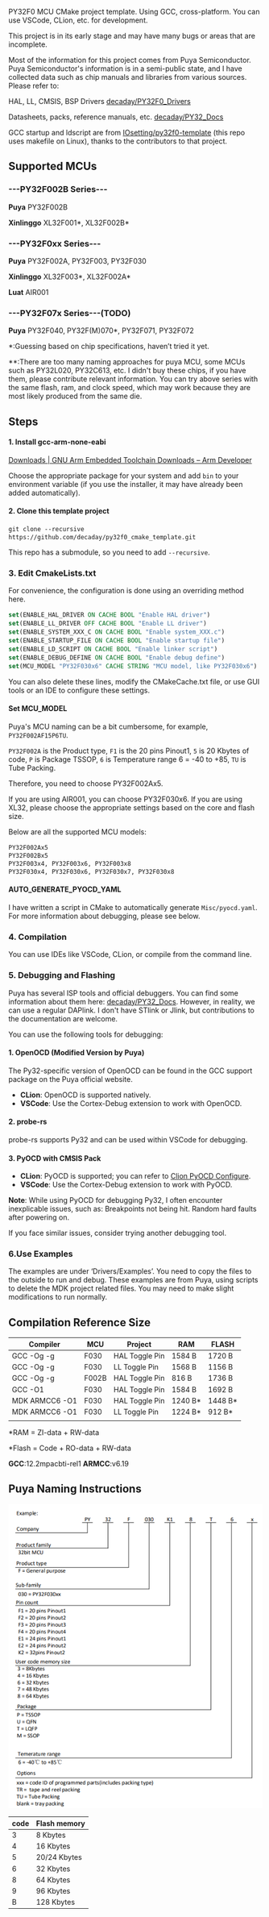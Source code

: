 PY32F0 MCU CMake project template. Using GCC, cross-platform. You can use VSCode, CLion, etc. for development.

This project is in its early stage and may have many bugs or areas that are incomplete.

Most of the information for this project comes from Puya Semiconductor. Puya Semiconductor's information is in a semi-public state, and I have collected data such as chip manuals and libraries from various sources. Please refer to:

HAL, LL, CMSIS, BSP Drivers [decaday/PY32F0_Drivers](https://github.com/decaday/PY32F0_Drivers)

Datasheets, packs, reference manuals, etc. [decaday/PY32_Docs](https://github.com/decaday/PY32_Docs)

GCC startup and ldscript are from [IOsetting/py32f0-template](https://github.com/IOsetting/py32f0-template) (this repo uses makefile on Linux), thanks to the contributors to that project.

## Supported MCUs

### ---PY32F002B Series---

**Puya** PY32F002B

**Xinlinggo** XL32F001\*, XL32F002B\*

### ---PY32F0xx Series---

**Puya** PY32F002A, PY32F003, PY32F030

**Xinlinggo** XL32F003\*, XL32F002A\*

**Luat** AIR001

### ---PY32F07x Series---(TODO)

**Puya** PY32F040, PY32F(M)070*, PY32F071, PY32F072



*:Guessing based on chip specifications, haven’t tried it yet.

**:There are too many naming approaches for puya MCU, some MCUs such as PY32L020, PY32C613, etc. I didn't buy these chips, if you have them, please contribute relevant information. You can try above series with the same flash, ram, and clock speed, which may work because they are most likely produced from the same die.

## Steps

#### 1. Install gcc-arm-none-eabi

[Downloads | GNU Arm Embedded Toolchain Downloads – Arm Developer](https://developer.arm.com/downloads/-/gnu-rm)

Choose the appropriate package for your system and add `bin` to your environment variable (if you use the installer, it may have already been added automatically).

#### 2. Clone this template project

```
git clone --recursive https://github.com/decaday/py32f0_cmake_template.git
```

This repo has a submodule, so you need to add `--recursive`.

### 3. Edit CmakeLists.txt

For convenience, the configuration is done using an overriding method here.


```cmake
set(ENABLE_HAL_DRIVER ON CACHE BOOL "Enable HAL driver")
set(ENABLE_LL_DRIVER OFF CACHE BOOL "Enable LL driver")
set(ENABLE_SYSTEM_XXX_C ON CACHE BOOL "Enable system_XXX.c")
set(ENABLE_STARTUP_FILE ON CACHE BOOL "Enable startup file")
set(ENABLE_LD_SCRIPT ON CACHE BOOL "Enable linker script")
set(ENABLE_DEBUG_DEFINE ON CACHE BOOL "Enable debug define")
set(MCU_MODEL "PY32F030x6" CACHE STRING "MCU model, like PY32F030x6")
```

You can also delete these lines, modify the CMakeCache.txt file, or use GUI tools or an IDE to configure these settings.

#### Set MCU_MODEL

Puya's MCU naming can be a bit cumbersome, for example, `PY32F002AF15P6TU`.

`PY32F002A` is the Product type, `F1` is the 20 pins Pinout1, `5` is 20 Kbytes of code, `P` is Package TSSOP, `6` is Temperature range 6 = -40 to +85, `TU` is Tube Packing.

Therefore, you need to choose PY32F002Ax5.

If you are using AIR001, you can choose PY32F030x6. If you are using XL32, please choose the appropriate settings based on the core and flash size.

Below are all the supported MCU models:

```
PY32F002Ax5
PY32F002Bx5
PY32F003x4, PY32F003x6, PY32F003x8
PY32F030x4, PY32F030x6, PY32F030x7, PY32F030x8
```

#### AUTO_GENERATE_PYOCD_YAML

I have written a script in CMake to automatically generate `Misc/pyocd.yaml`. For more information about debugging, please see below.

### 4. Compilation

You can use IDEs like VSCode, CLion, or compile from the command line.

### 5. Debugging and Flashing

Puya has several ISP tools and official debuggers. You can find some information about them here: [decaday/PY32_Docs](https://github.com/decaday/PY32_Docs). However, in reality, we can use a regular DAPlink. I don't have STlink or Jlink, but contributions to the documentation are welcome.

You can use the following tools for debugging:

#### 1. **OpenOCD (Modified Version by Puya)**
The Py32-specific version of OpenOCD can be found in the GCC support package on the Puya official website.

- **CLion**: OpenOCD is supported natively.
- **VSCode**: Use the Cortex-Debug extension to work with OpenOCD.

#### 2. **probe-rs**
probe-rs supports Py32 and can be used within VSCode for debugging.

#### 3. **PyOCD with CMSIS Pack**
   - **CLion**: PyOCD is supported; you can refer to [Clion PyOCD Configure](Docs/Docs\debug-clion-pyocd.md).
   - **VSCode**: Use the Cortex-Debug extension to work with PyOCD.

   **Note**: While using PyOCD for debugging Py32, I often encounter inexplicable issues, such as: Breakpoints not being hit. Random hard faults after powering on.

   If you face similar issues, consider trying another debugging tool.

### 6.Use Examples

The examples are under ‘Drivers/Examples’. You need to copy the files to the outside to run and debug. These examples are from Puya, using scripts to delete the MDK project related files. You may need to make slight modifications to run normally.

## Compilation Reference Size

| Compiler        | MCU   | Project        | RAM     | FLASH   |
| --------------- | ----- | -------------- | ------- | ------- |
| GCC -Og -g      | F030  | HAL Toggle Pin | 1584 B  | 1720 B  |
| GCC -Og -g      | F030  | LL Toggle Pin  | 1568 B  | 1156 B  |
| GCC -Og -g      | F002B | HAL Toggle Pin | 816 B   | 1736 B  |
| GCC -O1         | F030  | HAL Toggle Pin | 1584 B  | 1692 B  |
| MDK ARMCC6  -O1 | F030  | HAL Toggle Pin | 1240 B* | 1448 B* |
| MDK ARMCC6  -O1 | F030  | LL Toggle Pin  | 1224 B* | 912 B*  |
|                 |       |                |         |         |

*RAM = ZI-data + RW-data

*Flash = Code + RO-data + RW-data

**GCC**:12.2mpacbti-rel1    **ARMCC**:v6.19

## Puya Naming Instructions

![image-20240121212122728](Docs/Images/image-20240121212122728.png)



| code | Flash memory |
| ---- | ------------ |
| 3    | 8 Kbytes     |
| 4    | 16 Kbytes    |
| 5    | 20/24 Kbytes |
| 6    | 32 Kbytes    |
| 8    | 64 Kbytes    |
| 9    | 96 Kbytes    |
| B    | 128 Kbytes   |

